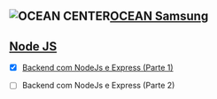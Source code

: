 ## ![OCEAN CENTER](http://oceanbrasil.com/img/general/logoOceanI.png)[OCEAN Samsung](http://oceanbrasil.com/) 

## [Node JS](https://github.com/kakanew/OCEAN_NODE_JS)

- [x] [Backend com NodeJs e Express (Parte 1)](https://github.com/kakanew/OCEAN_NODE_JS/tree/master/Backend_NodeJs_Express)

- [ ] Backend com NodeJs e Express (Parte 2)

